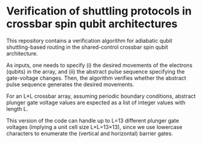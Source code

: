 # Verification of shuttling protocols in crossbar spin qubit architectures
This repository contains a verification algorithm for adiabatic qubit shuttling-based routing in the shared-control crossbar spin qubit architecture. 

As inputs, one needs to specify (i) the desired movements of the electrons (qubits) in the array, and (ii) the abstract pulse sequence specifying the gate-voltage changes. Then, the algorithm verifies whether the abstract pulse sequence generates the desired movements.

For an L×L crossbar array, assuming periodic boundary conditions, abstract plunger gate voltage values are expected as a list of integer values with length L.

This version of the code can handle up to L=13 different plunger gate voltages (implying a unit cell size L×L=13×13), since we use lowercase characters to enumerate the (vertical and horizontal) barrier gates.

